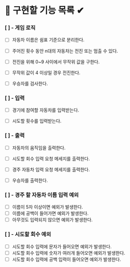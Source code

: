 # 🎯 구현할 기능 목록 ✔

### [  ] - 게임 로직 

- [  ] 자동차 이름은 쉼표 기준으로 분리한다.
- [  ] 주어진 횟수 동안 n대의 자동차는 전진 또는 멈출 수 있다.
- [  ] 전진을 위해 0~9 사이에서 무작위 값을 구한다.
- [  ] 무작위 값이 4 이상일 경우 전진한다.
- [  ] 우승자를 검사한다.


### [  ] - 입력

- [  ] 경기에 참여할 자동차를 입력받는다.
- [  ] 시도할 횟수를 입력받는다.


### [  ] - 출력

- [  ] 자동차의 움직임을 출력한다.
- [  ] 시도할 회수 입력 요청 메세지를 출력한다.
- [  ] 경주 자동차 입력 요청 메세지를 출력한다.
- [  ] 우승자를 출력한다.


### [  ] - 경주 할 자동차 이름 입력 예외

- [  ] 이름이 5자 이상이면 예외가 발생한다.
- [  ] 이름에 공백이 들어가면 예외가 발생한다.
- [  ] 아무것도 입력되지 않으면 예외가 발생한다.

### [  ] - 시도할 회수 예외

- [  ] 시도할 회수 입력에 문자가 들어오면 예외가 발생한다.
- [  ] 시도할 회수 입력에 숫자가 여러개 들어오면 예외가 발생한다.
- [  ] 시도할 회수 입력에 공백 입력이 들어오면 예외가 발생한다.

